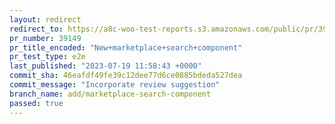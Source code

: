 ```yaml
---
layout: redirect
redirect_to: https://a8c-woo-test-reports.s3.amazonaws.com/public/pr/39149/e2e/index.html
pr_number: 39149
pr_title_encoded: "New+marketplace+search+component"
pr_test_type: e2e
last_published: "2023-07-19 11:58:43 +0000"
commit_sha: 46eafdf49fe39c12dee77d6ce0885bdeda527dea
commit_message: "Incorporate review suggestion"
branch_name: add/marketplace-search-component
passed: true
---
```

